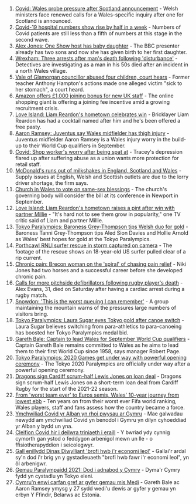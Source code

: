 1. [Covid: Wales probe pressure after Scotland announcement](https://www.bbc.co.uk/news/uk-wales-politics-58244528?at_medium=RSS&at_campaign=KARANGA) - Welsh ministers face renewed calls for a Wales-specific inquiry after one for Scotland is announced.
2. [Covid-19 hospital numbers show rise by half in a week](https://www.bbc.co.uk/news/uk-wales-58318218?at_medium=RSS&at_campaign=KARANGA) - Numbers of Covid patients are still less than a fifth of numbers at this stage in the second wave.
3. [Alex Jones: One Show host has baby daughter](https://www.bbc.co.uk/news/uk-wales-58317096?at_medium=RSS&at_campaign=KARANGA) - The BBC presenter already has two sons and now she has given birth to her first daughter.
4. [Wrexham: Three arrests after man's death following 'disturbance'](https://www.bbc.co.uk/news/uk-wales-58314181?at_medium=RSS&at_campaign=KARANGA) - Detectives are investigating as a man in his 50s died after an incident in a north Wales village.
5. [Vale of Glamorgan councillor abused four children, court hears](https://www.bbc.co.uk/news/uk-wales-58321149?at_medium=RSS&at_campaign=KARANGA) - Former teacher Anthony Hampton's actions made one alleged victim "sick to her stomach", a court heard.
6. [Amazon offers £1,000 joining bonus for new UK staff](https://www.bbc.co.uk/news/business-58321728?at_medium=RSS&at_campaign=KARANGA) - The online shopping giant is offering a joining fee incentive amid a growing recruitment crisis.
7. [Love Island: Liam Reardon's hometown celebrates win](https://www.bbc.co.uk/news/uk-wales-58314176?at_medium=RSS&at_campaign=KARANGA) - Bricklayer Liam Reardon has had a cocktail named after him and he's been offered a free pasty.
8. [Aaron Ramsey: Juventus say Wales midfielder has thigh injury](https://www.bbc.co.uk/sport/football/58322476?at_medium=RSS&at_campaign=KARANGA) - Juventus midfielder Aaron Ramsey is a Wales injury worry in the build-up to their World Cup qualifiers in September.
9. [Covid: Shop worker's worry after being spat at](https://www.bbc.co.uk/news/uk-wales-58305333?at_medium=RSS&at_campaign=KARANGA) - Tracey's depression flared up after suffering abuse as a union wants more protection for retail staff.
10. [McDonald's runs out of milkshakes in England, Scotland and Wales](https://www.bbc.co.uk/news/business-58315152?at_medium=RSS&at_campaign=KARANGA) - Supply issues at English, Welsh and Scottish outlets are due to the lorry driver shortage, the firm says.
11. [Church in Wales to vote on same-sex blessings](https://www.bbc.co.uk/news/uk-wales-58314180?at_medium=RSS&at_campaign=KARANGA) - The church's governing body will consider the bill at its conference in Newport in September.
12. [Love Island: Liam Reardon's hometown raises a pint after win with partner Millie](https://www.bbc.co.uk/news/uk-wales-58321156?at_medium=RSS&at_campaign=KARANGA) - "It's hard not to see them grow in popularity," one TV critic said of Liam and partner Millie.
13. [Tokyo Paralympics: Baroness Grey-Thompson tips Welsh duo for gold](https://www.bbc.co.uk/sport/av/disability-sport/58310373?at_medium=RSS&at_campaign=KARANGA) - Baroness Tanni Grey-Thompson tips Aled Sion Davies and Hollie Arnold as Wales' best hopes for gold at the Tokyo Paralympics.
14. [Porthcawl RNLI surfer rescue in storm captured on camera](https://www.bbc.co.uk/news/uk-wales-58317099?at_medium=RSS&at_campaign=KARANGA) - The footage of the rescue shows an 18-year-old US surfer pulled clear of a rip current.
15. [Chronic pain: Brecon woman on the 'spiral' of chasing pain relief](https://www.bbc.co.uk/news/uk-wales-58308584?at_medium=RSS&at_campaign=KARANGA) - Niki Jones had two horses and a successful career before she developed chronic pain.
16. [Calls for more pitchside defibrillators following rugby player's death](https://www.bbc.co.uk/news/uk-wales-58311525?at_medium=RSS&at_campaign=KARANGA) - Alex Evans, 31, died on Saturday after having a cardiac arrest during a rugby match.
17. [Snowdon: 'This is the worst queuing I can remember'](https://www.bbc.co.uk/news/uk-wales-58284171?at_medium=RSS&at_campaign=KARANGA) - A group maintaining the mountain warns of the pressures large numbers of visitors bring.
18. [Tokyo Paralympics: Laura Sugar eyes Tokyo gold after canoe switch](https://www.bbc.co.uk/sport/disability-sport/58309588?at_medium=RSS&at_campaign=KARANGA) - Laura Sugar believes switching from para-athletics to para-canoeing has boosted her Tokyo Paralympics medal bid.
19. [Gareth Bale: Captain to lead Wales for September World Cup qualifiers](https://www.bbc.co.uk/sport/football/58318873?at_medium=RSS&at_campaign=KARANGA) - Captain Gareth Bale remains committed to Wales as he aims to lead them to their first World Cup since 1958, says manager Robert Page.
20. [Tokyo Paralympics: 2020 Games get under way with powerful opening ceremony](https://www.bbc.co.uk/sport/disability-sport/58316181?at_medium=RSS&at_campaign=KARANGA) - The Tokyo 2020 Paralympics are officially under way after a powerful opening ceremony.
21. [Dragons sign Cardiff scrum-half Lewis Jones on loan deal](https://www.bbc.co.uk/sport/rugby-union/58318126?at_medium=RSS&at_campaign=KARANGA) - Dragons sign scrum-half Lewis Jones on a short-term loan deal from Cardiff Rugby for the start of the 2021-22 season.
22. [From 'worst team ever' to Euros semis, Wales' 10-year journey from lowest ebb](https://www.bbc.co.uk/sport/football/58308453?at_medium=RSS&at_campaign=KARANGA) - Ten years on from their worst ever Fifa world ranking, Wales players, staff and fans assess how the country became a force.
23. [Ymchwiliad Covid yr Alban yn rhoi pwysau ar Gymru](https://www.bbc.co.uk/newyddion/58321391?at_medium=RSS&at_campaign=KARANGA) - Mae galwadau newydd am ymchwiliad Covid yn benodol i Gymru yn dilyn cyhoeddiad yr Alban y bydd un yna.
24. [Cleifion Covid hir i deilwra triniaeth i eraill](https://www.bbc.co.uk/newyddion/58311166?at_medium=RSS&at_campaign=KARANGA) - Y bwriad ydy cynnig cymorth gan ystod o feddygon arbenigol mewn un lle - o ffisiotherapyddion i seicolegwyr.
25. [Gall enillydd Dinas Diwylliant 'brofi hwb i'r economi leol'](https://www.bbc.co.uk/newyddion/58299399?at_medium=RSS&at_campaign=KARANGA) - Gallai'r ardal sy'n dod i'r brig yn y gystadleuaeth "brofi hwb fawr i'r economi leol", yn ôl arbenigwr.
26. [Gemau Paralympaidd 2021: Dod i adnabod y Cymry](https://www.bbc.co.uk/newyddion/58310030?at_medium=RSS&at_campaign=KARANGA) - Dyma'r Cymry fydd yn cystadlu yn Tokyo eleni.
27. [Cymru'n enwi carfan gref ar gyfer gemau mis Medi](https://www.bbc.co.uk/newyddion/58287370?at_medium=RSS&at_campaign=KARANGA) - Gareth Bale ac Aaron Ramsey ymysg y 27 sydd wedi'u dewis ar gyfer y gemau yn erbyn Y Ffindir, Belarws ac Estonia.
